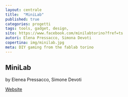 ```yaml
---
layout: centrale
title:  "MiniLab"
published: true
categories: progetti
tags: tools, gadget, design,
sito: https://www.facebook.com/minilabtorino?fref=ts
autori: Elena Pressacco, Simona Devoti
copertina: img/minilab.jpg
meta: DIY gaming from the fablab torino
---
```

## MiniLab
by Elenea Pressacco, Simone Devoti

[Website](https://www.facebook.com/minilabtorino?fref=ts)
